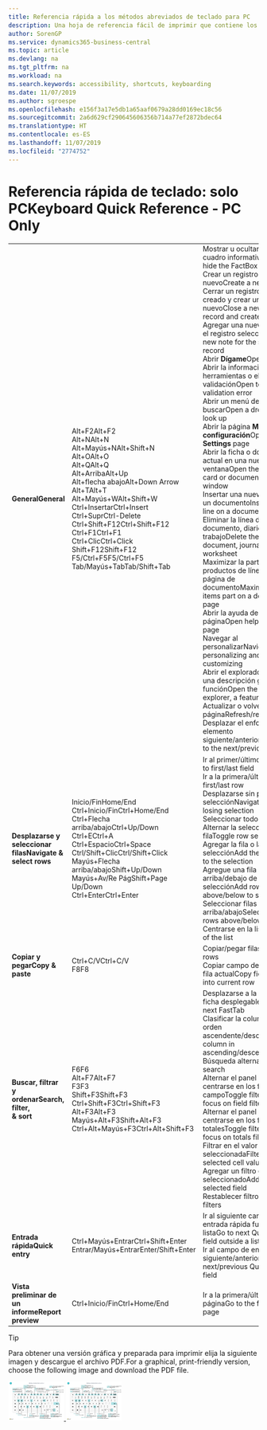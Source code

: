 ```yaml
---
title: Referencia rápida a los métodos abreviados de teclado para PC
description: Una hoja de referencia fácil de imprimir que contiene los métodos abreviados de teclado más populares para usuarios de PC.
author: SorenGP
ms.service: dynamics365-business-central
ms.topic: article
ms.devlang: na
ms.tgt_pltfrm: na
ms.workload: na
ms.search.keywords: accessibility, shortcuts, keyboarding
ms.date: 11/07/2019
ms.author: sgroespe
ms.openlocfilehash: e156f3a17e5db1a65aaf0679a28dd0169ec18c56
ms.sourcegitcommit: 2a6d629cf290645606356b714a77ef2872bdec64
ms.translationtype: HT
ms.contentlocale: es-ES
ms.lasthandoff: 11/07/2019
ms.locfileid: "2774752"
---
```

# <a name="keyboard-quick-reference---pc-only"></a><span data-ttu-id="a4f9c-103">Referencia rápida de teclado: solo PC</span><span class="sxs-lookup"><span data-stu-id="a4f9c-103">Keyboard Quick Reference - PC Only</span></span>

||||  
|----------------|-----------|----------------|
|<span data-ttu-id="a4f9c-104">**General**</span><span class="sxs-lookup"><span data-stu-id="a4f9c-104">**General**</span></span>|<span data-ttu-id="a4f9c-105">Alt+F2</span><span class="sxs-lookup"><span data-stu-id="a4f9c-105">Alt+F2</span></span><br /><span data-ttu-id="a4f9c-106">Alt+N</span><span class="sxs-lookup"><span data-stu-id="a4f9c-106">Alt+N</span></span><br /><span data-ttu-id="a4f9c-107">Alt+Mayús+N</span><span class="sxs-lookup"><span data-stu-id="a4f9c-107">Alt+Shift+N</span></span><br /><span data-ttu-id="a4f9c-108">Alt+O</span><span class="sxs-lookup"><span data-stu-id="a4f9c-108">Alt+O</span></span><br /><span data-ttu-id="a4f9c-109">Alt+Q</span><span class="sxs-lookup"><span data-stu-id="a4f9c-109">Alt+Q</span></span><br /><span data-ttu-id="a4f9c-110">Alt+Arriba</span><span class="sxs-lookup"><span data-stu-id="a4f9c-110">Alt+Up</span></span><br /><span data-ttu-id="a4f9c-111">Alt+flecha abajo</span><span class="sxs-lookup"><span data-stu-id="a4f9c-111">Alt+Down Arrow</span></span><br /><span data-ttu-id="a4f9c-112">Alt+T</span><span class="sxs-lookup"><span data-stu-id="a4f9c-112">Alt+T</span></span><br /><span data-ttu-id="a4f9c-113">Alt+Mayús+W</span><span class="sxs-lookup"><span data-stu-id="a4f9c-113">Alt+Shift+W</span></span><br /><span data-ttu-id="a4f9c-114">Ctrl+Insertar</span><span class="sxs-lookup"><span data-stu-id="a4f9c-114">Ctrl+Insert</span></span><br /><span data-ttu-id="a4f9c-115">Ctrl+Supr</span><span class="sxs-lookup"><span data-stu-id="a4f9c-115">Ctrl-Delete</span></span><br /><span data-ttu-id="a4f9c-116">Ctrl+Shift+F12</span><span class="sxs-lookup"><span data-stu-id="a4f9c-116">Ctrl+Shift+F12</span></span><br /><span data-ttu-id="a4f9c-117">Ctrl+F1</span><span class="sxs-lookup"><span data-stu-id="a4f9c-117">Ctrl+F1</span></span><br /><span data-ttu-id="a4f9c-118">Ctrl+Clic</span><span class="sxs-lookup"><span data-stu-id="a4f9c-118">Ctrl+Click</span></span><br /><span data-ttu-id="a4f9c-119">Shift+F12</span><span class="sxs-lookup"><span data-stu-id="a4f9c-119">Shift+F12</span></span><br /><span data-ttu-id="a4f9c-120">F5/Ctrl+F5</span><span class="sxs-lookup"><span data-stu-id="a4f9c-120">F5/Ctrl+F5</span></span><br /><span data-ttu-id="a4f9c-121">Tab/Mayús+Tab</span><span class="sxs-lookup"><span data-stu-id="a4f9c-121">Tab/Shift+Tab</span></span><br />|<span data-ttu-id="a4f9c-122">Mostrar u ocultar el panel de cuadro informativo</span><span class="sxs-lookup"><span data-stu-id="a4f9c-122">Show and hide the FactBox pane</span></span><br /><span data-ttu-id="a4f9c-123">Crear un registro nuevo</span><span class="sxs-lookup"><span data-stu-id="a4f9c-123">Create a new record</span></span><br /><span data-ttu-id="a4f9c-124">Cerrar un registro recién creado y crear uno nuevo</span><span class="sxs-lookup"><span data-stu-id="a4f9c-124">Close a newly created record and create a new one</span></span><br /><span data-ttu-id="a4f9c-125">Agregar una nueva nota para el registro seleccionado</span><span class="sxs-lookup"><span data-stu-id="a4f9c-125">Add a new note for the selected record</span></span><br /><span data-ttu-id="a4f9c-126">Abrir **Dígame**</span><span class="sxs-lookup"><span data-stu-id="a4f9c-126">Open **Tell me**</span></span><br /><span data-ttu-id="a4f9c-127">Abrir la información sobre herramientas o el error de validación</span><span class="sxs-lookup"><span data-stu-id="a4f9c-127">Open tooltip or validation error</span></span><br /><span data-ttu-id="a4f9c-128">Abrir un menú desplegable o buscar</span><span class="sxs-lookup"><span data-stu-id="a4f9c-128">Open a drop-down or look up</span></span><br /><span data-ttu-id="a4f9c-129">Abrir la página **Mi configuración**</span><span class="sxs-lookup"><span data-stu-id="a4f9c-129">Open the **My Settings** page</span></span><br /><span data-ttu-id="a4f9c-130">Abrir la ficha o documento actual en una nueva ventana</span><span class="sxs-lookup"><span data-stu-id="a4f9c-130">Open the current card or document in a new window</span></span><br /><span data-ttu-id="a4f9c-131">Insertar una nueva línea en un documento</span><span class="sxs-lookup"><span data-stu-id="a4f9c-131">Insert a new line on a document</span></span><br /><span data-ttu-id="a4f9c-132">Eliminar la línea de un documento, diario u hoja de trabajo</span><span class="sxs-lookup"><span data-stu-id="a4f9c-132">Delete the line on a document, journal, or worksheet</span></span><br /><span data-ttu-id="a4f9c-133">Maximizar la parte de productos de línea en una página de documento</span><span class="sxs-lookup"><span data-stu-id="a4f9c-133">Maximize the line items part on a document page</span></span><br /><span data-ttu-id="a4f9c-134">Abrir la ayuda de la página</span><span class="sxs-lookup"><span data-stu-id="a4f9c-134">Open help for the page</span></span><br /><span data-ttu-id="a4f9c-135">Navegar al personalizar</span><span class="sxs-lookup"><span data-stu-id="a4f9c-135">Navigate when personalizing and customizing</span></span><br /><span data-ttu-id="a4f9c-136">Abrir el explorador de roles, una descripción general de la función</span><span class="sxs-lookup"><span data-stu-id="a4f9c-136">Open the role explorer, a feature overview</span></span><br /><span data-ttu-id="a4f9c-137">Actualizar o volver a cargar la página</span><span class="sxs-lookup"><span data-stu-id="a4f9c-137">Refresh/reload page</span></span><br /><span data-ttu-id="a4f9c-138">Desplazar el enfoque al elemento siguiente/anterior</span><span class="sxs-lookup"><span data-stu-id="a4f9c-138">Move focus to the next/previous element</span></span>|
|<span data-ttu-id="a4f9c-139">**Desplazarse y <br />seleccionar filas**</span><span class="sxs-lookup"><span data-stu-id="a4f9c-139">**Navigate &<br />select rows**</span></span>| <span data-ttu-id="a4f9c-140">Inicio/Fin</span><span class="sxs-lookup"><span data-stu-id="a4f9c-140">Home/End</span></span><br /><span data-ttu-id="a4f9c-141">Ctrl+Inicio/Fin</span><span class="sxs-lookup"><span data-stu-id="a4f9c-141">Ctrl+Home/End</span></span> <br /><span data-ttu-id="a4f9c-142">Ctrl+Flecha arriba/abajo</span><span class="sxs-lookup"><span data-stu-id="a4f9c-142">Ctrl+Up/Down</span></span><br /><span data-ttu-id="a4f9c-143">Ctrl+E</span><span class="sxs-lookup"><span data-stu-id="a4f9c-143">Ctrl+A</span></span> <br /><span data-ttu-id="a4f9c-144">Ctrl+Espacio</span><span class="sxs-lookup"><span data-stu-id="a4f9c-144">Ctrl+Space</span></span><br /><span data-ttu-id="a4f9c-145">Ctrl/Shift+Clic</span><span class="sxs-lookup"><span data-stu-id="a4f9c-145">Ctrl/Shift+Click</span></span><br /><span data-ttu-id="a4f9c-146">Mayús+Flecha arriba/abajo</span><span class="sxs-lookup"><span data-stu-id="a4f9c-146">Shift+Up/Down</span></span><br /><span data-ttu-id="a4f9c-147">Mayús+Av/Re Pág</span><span class="sxs-lookup"><span data-stu-id="a4f9c-147">Shift+Page Up/Down</span></span><br /><span data-ttu-id="a4f9c-148">Ctrl+Enter</span><span class="sxs-lookup"><span data-stu-id="a4f9c-148">Ctrl+Enter</span></span>| <span data-ttu-id="a4f9c-149">Ir al primer/último campo</span><span class="sxs-lookup"><span data-stu-id="a4f9c-149">Go to first/last field</span></span><br /><span data-ttu-id="a4f9c-150">Ir a la primera/última fila</span><span class="sxs-lookup"><span data-stu-id="a4f9c-150">Go to first/last row</span></span><br /><span data-ttu-id="a4f9c-151">Desplazarse sin perder la selección</span><span class="sxs-lookup"><span data-stu-id="a4f9c-151">Navigate without losing selection</span></span><br /><span data-ttu-id="a4f9c-152">Seleccionar todo</span><span class="sxs-lookup"><span data-stu-id="a4f9c-152">Select all</span></span><br /><span data-ttu-id="a4f9c-153">Alternar la selección de la fila</span><span class="sxs-lookup"><span data-stu-id="a4f9c-153">Toggle row selection</span></span><br /> <span data-ttu-id="a4f9c-154">Agregar la fila o las filas a la selección</span><span class="sxs-lookup"><span data-stu-id="a4f9c-154">Add the row/rows to the selection</span></span><br /><span data-ttu-id="a4f9c-155">Agregue una fila arriba/debajo de la selección</span><span class="sxs-lookup"><span data-stu-id="a4f9c-155">Add row above/below to selection</span></span><br /><span data-ttu-id="a4f9c-156">Seleccionar filas visibles arriba/abajo</span><span class="sxs-lookup"><span data-stu-id="a4f9c-156">Select visible rows above/below</span></span> <br /><span data-ttu-id="a4f9c-157">Centrarse en la lista</span><span class="sxs-lookup"><span data-stu-id="a4f9c-157">Focus out of the list</span></span>|
|<span data-ttu-id="a4f9c-158">**Copiar y pegar**</span><span class="sxs-lookup"><span data-stu-id="a4f9c-158">**Copy & paste**</span></span>|<span data-ttu-id="a4f9c-159">Ctrl+C/V</span><span class="sxs-lookup"><span data-stu-id="a4f9c-159">Ctrl+C/V</span></span><br /><span data-ttu-id="a4f9c-160">F8</span><span class="sxs-lookup"><span data-stu-id="a4f9c-160">F8</span></span>|<span data-ttu-id="a4f9c-161">Copiar/pegar filas</span><span class="sxs-lookup"><span data-stu-id="a4f9c-161">Copy/paste rows</span></span><br /><span data-ttu-id="a4f9c-162">Copiar campo de arriba a la fila actual</span><span class="sxs-lookup"><span data-stu-id="a4f9c-162">Copy field above into current row</span></span>|
|<span data-ttu-id="a4f9c-163">**Buscar, filtrar <br />y ordenar**</span><span class="sxs-lookup"><span data-stu-id="a4f9c-163">**Search, filter, <br />& sort**</span></span>|<span data-ttu-id="a4f9c-164">F6</span><span class="sxs-lookup"><span data-stu-id="a4f9c-164">F6</span></span><br /><span data-ttu-id="a4f9c-165">Alt+F7</span><span class="sxs-lookup"><span data-stu-id="a4f9c-165">Alt+F7</span></span><br /><span data-ttu-id="a4f9c-166">F3</span><span class="sxs-lookup"><span data-stu-id="a4f9c-166">F3</span></span><br /><span data-ttu-id="a4f9c-167">Shift+F3</span><span class="sxs-lookup"><span data-stu-id="a4f9c-167">Shift+F3</span></span><br /><span data-ttu-id="a4f9c-168">Ctrl+Shift+F3</span><span class="sxs-lookup"><span data-stu-id="a4f9c-168">Ctrl+Shift+F3</span></span><br /><span data-ttu-id="a4f9c-169">Alt+F3</span><span class="sxs-lookup"><span data-stu-id="a4f9c-169">Alt+F3</span></span><br /><span data-ttu-id="a4f9c-170">Mayús+Alt+F3</span><span class="sxs-lookup"><span data-stu-id="a4f9c-170">Shift+Alt+F3</span></span><br /><span data-ttu-id="a4f9c-171">Ctrl+Alt+Mayús+F3</span><span class="sxs-lookup"><span data-stu-id="a4f9c-171">Ctrl+Alt+Shift+F3</span></span>|<span data-ttu-id="a4f9c-172">Desplazarse a la siguiente ficha desplegable</span><span class="sxs-lookup"><span data-stu-id="a4f9c-172">Move to next FastTab</span></span><br /><span data-ttu-id="a4f9c-173">Clasificar la columna en orden ascendente/descendente</span><span class="sxs-lookup"><span data-stu-id="a4f9c-173">Sort column in ascending/descending order</span></span><br /><span data-ttu-id="a4f9c-174">Búsqueda alternativa</span><span class="sxs-lookup"><span data-stu-id="a4f9c-174">Toggle search</span></span><br /><span data-ttu-id="a4f9c-175">Alternar el panel de filtros; centrarse en los filtros de campo</span><span class="sxs-lookup"><span data-stu-id="a4f9c-175">Toggle filter pane; focus on field filters</span></span><br /><span data-ttu-id="a4f9c-176">Alternar el panel de filtros; centrarse en los filtros de totales</span><span class="sxs-lookup"><span data-stu-id="a4f9c-176">Toggle filter pane; focus on totals filters</span></span><br /><span data-ttu-id="a4f9c-177">Filtrar en el valor de la celda seleccionada</span><span class="sxs-lookup"><span data-stu-id="a4f9c-177">Filter on selected cell value</span></span><br /><span data-ttu-id="a4f9c-178">Agregar un filtro en el campo seleccionado</span><span class="sxs-lookup"><span data-stu-id="a4f9c-178">Add filter on selected field</span></span><br /><span data-ttu-id="a4f9c-179">Restablecer filtros</span><span class="sxs-lookup"><span data-stu-id="a4f9c-179">Reset filters</span></span>|
|<span data-ttu-id="a4f9c-180">**Entrada rápida**</span><span class="sxs-lookup"><span data-stu-id="a4f9c-180">**Quick entry**</span></span>|<span data-ttu-id="a4f9c-181">Ctrl+Mayús+Entrar</span><span class="sxs-lookup"><span data-stu-id="a4f9c-181">Ctrl+Shift+Enter</span></span><br /><span data-ttu-id="a4f9c-182">Entrar/Mayús+Entrar</span><span class="sxs-lookup"><span data-stu-id="a4f9c-182">Enter/Shift+Enter</span></span>|<span data-ttu-id="a4f9c-183">Ir al siguiente campo de entrada rápida fuera de una lista</span><span class="sxs-lookup"><span data-stu-id="a4f9c-183">Go to next Quick Entry field outside a list</span></span><br /><span data-ttu-id="a4f9c-184">Ir al campo de entrada rápida siguiente/anterior</span><span class="sxs-lookup"><span data-stu-id="a4f9c-184">Go to next/previous Quick Entry field</span></span>|
|<span data-ttu-id="a4f9c-185">**Vista preliminar de un informe**</span><span class="sxs-lookup"><span data-stu-id="a4f9c-185">**Report preview**</span></span>|<span data-ttu-id="a4f9c-186">Ctrl+Inicio/Fin</span><span class="sxs-lookup"><span data-stu-id="a4f9c-186">Ctrl+Home/End</span></span>|<span data-ttu-id="a4f9c-187">Ir a la primera/última página</span><span class="sxs-lookup"><span data-stu-id="a4f9c-187">Go to the first/last page</span></span>|

> [!TIP]
> <span data-ttu-id="a4f9c-188">Para obtener una versión gráfica y preparada para imprimir elija la siguiente imagen y descargue el archivo PDF.</span><span class="sxs-lookup"><span data-stu-id="a4f9c-188">For a graphical, print-friendly version, choose the following image and download the PDF file.</span></span>
>
> <span data-ttu-id="a4f9c-189">[ ![](media/keyboard_shortcut_inline.png) ](media/keyboard_shortcuts.pdf)</span><span class="sxs-lookup"><span data-stu-id="a4f9c-189">[ ![](media/keyboard_shortcut_inline.png) ](media/keyboard_shortcuts.pdf)</span></span>
